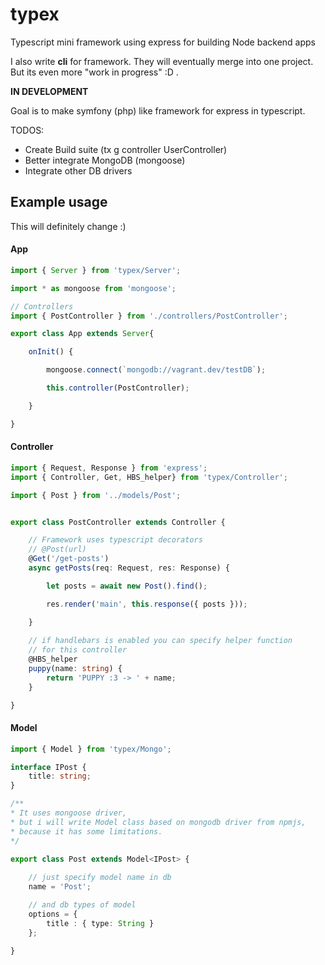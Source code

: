 # typex
Typescript mini framework using express for building Node backend apps <br>

I also write **cli** for framework. They will eventually merge into one project. But its even more "work in progress" :D .<br>

**IN DEVELOPMENT**

Goal is to make symfony (php) like framework for express in typescript.

TODOS: 
* Create Build suite (tx g controller UserController)
* Better integrate MongoDB (mongoose)
* Integrate other DB drivers

## Example usage

This will definitely change :)

#### App

```typescript
import { Server } from 'typex/Server';

import * as mongoose from 'mongoose';

// Controllers
import { PostController } from './controllers/PostController';

export class App extends Server{

    onInit() {

        mongoose.connect(`mongodb://vagrant.dev/testDB`);

        this.controller(PostController);

    }

}
```

#### Controller

```typescript
import { Request, Response } from 'express';
import { Controller, Get, HBS_helper} from 'typex/Controller';

import { Post } from '../models/Post';


export class PostController extends Controller {

    // Framework uses typescript decorators
    // @Post(url)
    @Get('/get-posts')
    async getPosts(req: Request, res: Response) {

        let posts = await new Post().find();

        res.render('main', this.response({ posts }));

    }
   
    // if handlebars is enabled you can specify helper function
    // for this controller
    @HBS_helper
    puppy(name: string) {
        return 'PUPPY :3 -> ' + name;
    }

}
```
#### Model

```typescript
import { Model } from 'typex/Mongo';

interface IPost {
    title: string;
}

/**
* It uses mongoose driver,
* but i will write Model class based on mongodb driver from npmjs,
* because it has some limitations.
*/

export class Post extends Model<IPost> {
    
    // just specify model name in db
    name = 'Post';

    // and db types of model
    options = {
        title : { type: String }
    };

}

```
